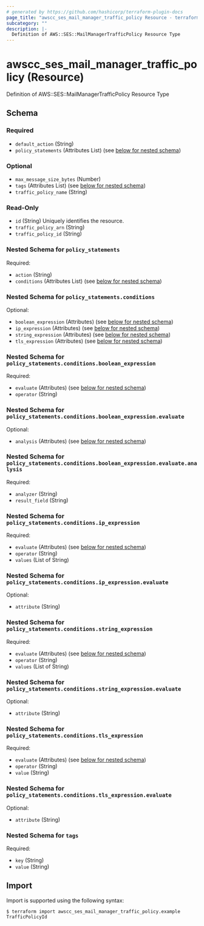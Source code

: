 ```yaml
---
# generated by https://github.com/hashicorp/terraform-plugin-docs
page_title: "awscc_ses_mail_manager_traffic_policy Resource - terraform-provider-awscc"
subcategory: ""
description: |-
  Definition of AWS::SES::MailManagerTrafficPolicy Resource Type
---
```


# awscc_ses_mail_manager_traffic_policy (Resource)

Definition of AWS::SES::MailManagerTrafficPolicy Resource Type



<!-- schema generated by tfplugindocs -->
## Schema

### Required

- `default_action` (String)
- `policy_statements` (Attributes List) (see [below for nested schema](#nestedatt--policy_statements))

### Optional

- `max_message_size_bytes` (Number)
- `tags` (Attributes List) (see [below for nested schema](#nestedatt--tags))
- `traffic_policy_name` (String)

### Read-Only

- `id` (String) Uniquely identifies the resource.
- `traffic_policy_arn` (String)
- `traffic_policy_id` (String)

<a id="nestedatt--policy_statements"></a>
### Nested Schema for `policy_statements`

Required:

- `action` (String)
- `conditions` (Attributes List) (see [below for nested schema](#nestedatt--policy_statements--conditions))

<a id="nestedatt--policy_statements--conditions"></a>
### Nested Schema for `policy_statements.conditions`

Optional:

- `boolean_expression` (Attributes) (see [below for nested schema](#nestedatt--policy_statements--conditions--boolean_expression))
- `ip_expression` (Attributes) (see [below for nested schema](#nestedatt--policy_statements--conditions--ip_expression))
- `string_expression` (Attributes) (see [below for nested schema](#nestedatt--policy_statements--conditions--string_expression))
- `tls_expression` (Attributes) (see [below for nested schema](#nestedatt--policy_statements--conditions--tls_expression))

<a id="nestedatt--policy_statements--conditions--boolean_expression"></a>
### Nested Schema for `policy_statements.conditions.boolean_expression`

Required:

- `evaluate` (Attributes) (see [below for nested schema](#nestedatt--policy_statements--conditions--boolean_expression--evaluate))
- `operator` (String)

<a id="nestedatt--policy_statements--conditions--boolean_expression--evaluate"></a>
### Nested Schema for `policy_statements.conditions.boolean_expression.evaluate`

Optional:

- `analysis` (Attributes) (see [below for nested schema](#nestedatt--policy_statements--conditions--boolean_expression--evaluate--analysis))

<a id="nestedatt--policy_statements--conditions--boolean_expression--evaluate--analysis"></a>
### Nested Schema for `policy_statements.conditions.boolean_expression.evaluate.analysis`

Required:

- `analyzer` (String)
- `result_field` (String)




<a id="nestedatt--policy_statements--conditions--ip_expression"></a>
### Nested Schema for `policy_statements.conditions.ip_expression`

Required:

- `evaluate` (Attributes) (see [below for nested schema](#nestedatt--policy_statements--conditions--ip_expression--evaluate))
- `operator` (String)
- `values` (List of String)

<a id="nestedatt--policy_statements--conditions--ip_expression--evaluate"></a>
### Nested Schema for `policy_statements.conditions.ip_expression.evaluate`

Optional:

- `attribute` (String)



<a id="nestedatt--policy_statements--conditions--string_expression"></a>
### Nested Schema for `policy_statements.conditions.string_expression`

Required:

- `evaluate` (Attributes) (see [below for nested schema](#nestedatt--policy_statements--conditions--string_expression--evaluate))
- `operator` (String)
- `values` (List of String)

<a id="nestedatt--policy_statements--conditions--string_expression--evaluate"></a>
### Nested Schema for `policy_statements.conditions.string_expression.evaluate`

Optional:

- `attribute` (String)



<a id="nestedatt--policy_statements--conditions--tls_expression"></a>
### Nested Schema for `policy_statements.conditions.tls_expression`

Required:

- `evaluate` (Attributes) (see [below for nested schema](#nestedatt--policy_statements--conditions--tls_expression--evaluate))
- `operator` (String)
- `value` (String)

<a id="nestedatt--policy_statements--conditions--tls_expression--evaluate"></a>
### Nested Schema for `policy_statements.conditions.tls_expression.evaluate`

Optional:

- `attribute` (String)





<a id="nestedatt--tags"></a>
### Nested Schema for `tags`

Required:

- `key` (String)
- `value` (String)

## Import

Import is supported using the following syntax:

```shell
$ terraform import awscc_ses_mail_manager_traffic_policy.example TrafficPolicyId
```
